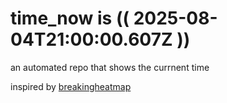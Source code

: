 # time_now is (( 2025-08-04T21:00:00.607Z ))

an automated repo that shows the currnent time

inspired by [breakingheatmap](https://github.com/breakingheatmap/breakingheatmap)